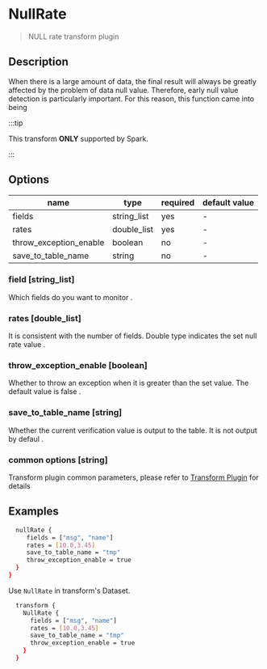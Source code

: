 # NullRate

> NULL rate transform plugin

## Description

When there is a large amount of data, the final result will always be greatly affected by the problem of data null value. Therefore, early null value detection is particularly important. For this reason, this function came into being

:::tip

This transform **ONLY** supported by Spark.

:::

## Options

| name                     | type         | required | default value |
| -------------------------| ------------ | -------- | ------------- |
| fields                   | string_list  | yes      | -             |
| rates                    | double_list  | yes      | -             |
| throw_exception_enable   | boolean      | no       | -             |
| save_to_table_name       | string       | no       | -             |



### field [string_list]

Which fields do you want to monitor .

### rates [double_list]

It is consistent with the number of fields. Double type indicates the set null rate value .

### throw_exception_enable [boolean]

Whether to throw an exception when it is greater than the set value. The default value is false .

### save_to_table_name [string]

Whether the current verification value is output to the table. It is not output by defaul .

### common options [string]

Transform plugin common parameters, please refer to [Transform Plugin](common-options.mdx) for details

## Examples

```bash
  nullRate {
     fields = ["msg", "name"]
     rates = [10.0,3.45]
     save_to_table_name = "tmp"
     throw_exception_enable = true
  }
}
```

Use `NullRate` in transform's Dataset.

```bash
  transform {
    NullRate {
      fields = ["msg", "name"]
      rates = [10.0,3.45]
      save_to_table_name = "tmp"
      throw_exception_enable = true
    }
  }
```
